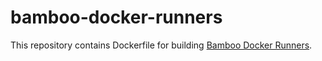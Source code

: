 # bamboo-docker-runners

This repository contains Dockerfile for building [Bamboo Docker Runners](https://confluence.atlassian.com/bamboo/bamboo-6-4-release-notes-946020272.html).
